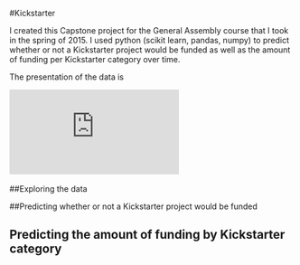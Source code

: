 #Kickstarter


I created this Capstone project for the General Assembly course that I took in the spring of 2015.  I used python (scikit learn, pandas, numpy) to predict whether or not a Kickstarter project would be funded as well as the amount of funding per Kickstarter category over time. 

The presentation of the data is 

![KickstarterPresentation](https://github.com/kimkraunz/Data_Science_Projects/blob/master/Kickstarter/Kickstarter%20presentation.pdf)

##Exploring the data

##Predicting whether or not a Kickstarter project would be funded

## Predicting the amount of funding by Kickstarter category


